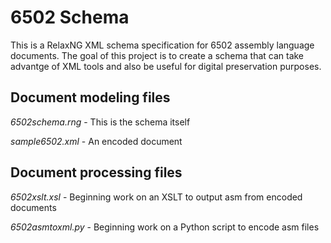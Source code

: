 # 6502 Schema 

This is a RelaxNG XML schema specification for 6502 assembly language documents. The goal of this project is to create a schema that can take advantge of XML tools and also be useful for digital preservation purposes.


## Document modeling files

*6502schema.rng* - This is the schema itself

*sample6502.xml* - An encoded document 

## Document processing files

*6502xslt.xsl* - Beginning work on an XSLT to output asm from encoded documents

*6502asmtoxml.py* - Beginning work on a Python script to encode asm files 

